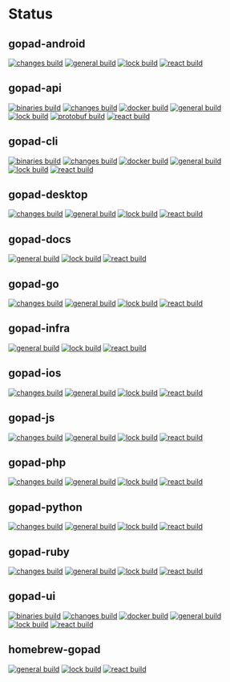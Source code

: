 # Status

## gopad-android
[![changes build](https://github.com/gopad/gopad-android/actions/workflows/changes.yml/badge.svg)](https://github.com/gopad/gopad-android/actions/workflows/changes.yml) [![general build](https://github.com/gopad/gopad-android/actions/workflows/general.yml/badge.svg)](https://github.com/gopad/gopad-android/actions/workflows/general.yml) [![lock build](https://github.com/gopad/gopad-android/actions/workflows/lock.yml/badge.svg)](https://github.com/gopad/gopad-android/actions/workflows/lock.yml) [![react build](https://github.com/gopad/gopad-android/actions/workflows/react.yml/badge.svg)](https://github.com/gopad/gopad-android/actions/workflows/react.yml)

## gopad-api
[![binaries build](https://github.com/gopad/gopad-api/actions/workflows/binaries.yml/badge.svg)](https://github.com/gopad/gopad-api/actions/workflows/binaries.yml) [![changes build](https://github.com/gopad/gopad-api/actions/workflows/changes.yml/badge.svg)](https://github.com/gopad/gopad-api/actions/workflows/changes.yml) [![docker build](https://github.com/gopad/gopad-api/actions/workflows/docker.yml/badge.svg)](https://github.com/gopad/gopad-api/actions/workflows/docker.yml) [![general build](https://github.com/gopad/gopad-api/actions/workflows/general.yml/badge.svg)](https://github.com/gopad/gopad-api/actions/workflows/general.yml) [![lock build](https://github.com/gopad/gopad-api/actions/workflows/lock.yml/badge.svg)](https://github.com/gopad/gopad-api/actions/workflows/lock.yml) [![protobuf build](https://github.com/gopad/gopad-api/actions/workflows/protobuf.yml/badge.svg)](https://github.com/gopad/gopad-api/actions/workflows/protobuf.yml) [![react build](https://github.com/gopad/gopad-api/actions/workflows/react.yml/badge.svg)](https://github.com/gopad/gopad-api/actions/workflows/react.yml)

## gopad-cli
[![binaries build](https://github.com/gopad/gopad-cli/actions/workflows/binaries.yml/badge.svg)](https://github.com/gopad/gopad-cli/actions/workflows/binaries.yml) [![changes build](https://github.com/gopad/gopad-cli/actions/workflows/changes.yml/badge.svg)](https://github.com/gopad/gopad-cli/actions/workflows/changes.yml) [![docker build](https://github.com/gopad/gopad-cli/actions/workflows/docker.yml/badge.svg)](https://github.com/gopad/gopad-cli/actions/workflows/docker.yml) [![general build](https://github.com/gopad/gopad-cli/actions/workflows/general.yml/badge.svg)](https://github.com/gopad/gopad-cli/actions/workflows/general.yml) [![lock build](https://github.com/gopad/gopad-cli/actions/workflows/lock.yml/badge.svg)](https://github.com/gopad/gopad-cli/actions/workflows/lock.yml) [![react build](https://github.com/gopad/gopad-cli/actions/workflows/react.yml/badge.svg)](https://github.com/gopad/gopad-cli/actions/workflows/react.yml)

## gopad-desktop
[![changes build](https://github.com/gopad/gopad-desktop/actions/workflows/changes.yml/badge.svg)](https://github.com/gopad/gopad-desktop/actions/workflows/changes.yml) [![general build](https://github.com/gopad/gopad-desktop/actions/workflows/general.yml/badge.svg)](https://github.com/gopad/gopad-desktop/actions/workflows/general.yml) [![lock build](https://github.com/gopad/gopad-desktop/actions/workflows/lock.yml/badge.svg)](https://github.com/gopad/gopad-desktop/actions/workflows/lock.yml) [![react build](https://github.com/gopad/gopad-desktop/actions/workflows/react.yml/badge.svg)](https://github.com/gopad/gopad-desktop/actions/workflows/react.yml)

## gopad-docs
[![general build](https://github.com/gopad/gopad-docs/actions/workflows/general.yml/badge.svg)](https://github.com/gopad/gopad-docs/actions/workflows/general.yml) [![lock build](https://github.com/gopad/gopad-docs/actions/workflows/lock.yml/badge.svg)](https://github.com/gopad/gopad-docs/actions/workflows/lock.yml) [![react build](https://github.com/gopad/gopad-docs/actions/workflows/react.yml/badge.svg)](https://github.com/gopad/gopad-docs/actions/workflows/react.yml)

## gopad-go
[![changes build](https://github.com/gopad/gopad-go/actions/workflows/changes.yml/badge.svg)](https://github.com/gopad/gopad-go/actions/workflows/changes.yml) [![general build](https://github.com/gopad/gopad-go/actions/workflows/general.yml/badge.svg)](https://github.com/gopad/gopad-go/actions/workflows/general.yml) [![lock build](https://github.com/gopad/gopad-go/actions/workflows/lock.yml/badge.svg)](https://github.com/gopad/gopad-go/actions/workflows/lock.yml) [![react build](https://github.com/gopad/gopad-go/actions/workflows/react.yml/badge.svg)](https://github.com/gopad/gopad-go/actions/workflows/react.yml)

## gopad-infra
[![general build](https://github.com/gopad/gopad-infra/actions/workflows/general.yml/badge.svg)](https://github.com/gopad/gopad-infra/actions/workflows/general.yml) [![lock build](https://github.com/gopad/gopad-infra/actions/workflows/lock.yml/badge.svg)](https://github.com/gopad/gopad-infra/actions/workflows/lock.yml) [![react build](https://github.com/gopad/gopad-infra/actions/workflows/react.yml/badge.svg)](https://github.com/gopad/gopad-infra/actions/workflows/react.yml)

## gopad-ios
[![changes build](https://github.com/gopad/gopad-ios/actions/workflows/changes.yml/badge.svg)](https://github.com/gopad/gopad-ios/actions/workflows/changes.yml) [![general build](https://github.com/gopad/gopad-ios/actions/workflows/general.yml/badge.svg)](https://github.com/gopad/gopad-ios/actions/workflows/general.yml) [![lock build](https://github.com/gopad/gopad-ios/actions/workflows/lock.yml/badge.svg)](https://github.com/gopad/gopad-ios/actions/workflows/lock.yml) [![react build](https://github.com/gopad/gopad-ios/actions/workflows/react.yml/badge.svg)](https://github.com/gopad/gopad-ios/actions/workflows/react.yml)

## gopad-js
[![changes build](https://github.com/gopad/gopad-js/actions/workflows/changes.yml/badge.svg)](https://github.com/gopad/gopad-js/actions/workflows/changes.yml) [![general build](https://github.com/gopad/gopad-js/actions/workflows/general.yml/badge.svg)](https://github.com/gopad/gopad-js/actions/workflows/general.yml) [![lock build](https://github.com/gopad/gopad-js/actions/workflows/lock.yml/badge.svg)](https://github.com/gopad/gopad-js/actions/workflows/lock.yml) [![react build](https://github.com/gopad/gopad-js/actions/workflows/react.yml/badge.svg)](https://github.com/gopad/gopad-js/actions/workflows/react.yml)

## gopad-php
[![changes build](https://github.com/gopad/gopad-php/actions/workflows/changes.yml/badge.svg)](https://github.com/gopad/gopad-php/actions/workflows/changes.yml) [![general build](https://github.com/gopad/gopad-php/actions/workflows/general.yml/badge.svg)](https://github.com/gopad/gopad-php/actions/workflows/general.yml) [![lock build](https://github.com/gopad/gopad-php/actions/workflows/lock.yml/badge.svg)](https://github.com/gopad/gopad-php/actions/workflows/lock.yml) [![react build](https://github.com/gopad/gopad-php/actions/workflows/react.yml/badge.svg)](https://github.com/gopad/gopad-php/actions/workflows/react.yml)

## gopad-python
[![changes build](https://github.com/gopad/gopad-python/actions/workflows/changes.yml/badge.svg)](https://github.com/gopad/gopad-python/actions/workflows/changes.yml) [![general build](https://github.com/gopad/gopad-python/actions/workflows/general.yml/badge.svg)](https://github.com/gopad/gopad-python/actions/workflows/general.yml) [![lock build](https://github.com/gopad/gopad-python/actions/workflows/lock.yml/badge.svg)](https://github.com/gopad/gopad-python/actions/workflows/lock.yml) [![react build](https://github.com/gopad/gopad-python/actions/workflows/react.yml/badge.svg)](https://github.com/gopad/gopad-python/actions/workflows/react.yml)

## gopad-ruby
[![changes build](https://github.com/gopad/gopad-ruby/actions/workflows/changes.yml/badge.svg)](https://github.com/gopad/gopad-ruby/actions/workflows/changes.yml) [![general build](https://github.com/gopad/gopad-ruby/actions/workflows/general.yml/badge.svg)](https://github.com/gopad/gopad-ruby/actions/workflows/general.yml) [![lock build](https://github.com/gopad/gopad-ruby/actions/workflows/lock.yml/badge.svg)](https://github.com/gopad/gopad-ruby/actions/workflows/lock.yml) [![react build](https://github.com/gopad/gopad-ruby/actions/workflows/react.yml/badge.svg)](https://github.com/gopad/gopad-ruby/actions/workflows/react.yml)

## gopad-ui
[![binaries build](https://github.com/gopad/gopad-ui/actions/workflows/binaries.yml/badge.svg)](https://github.com/gopad/gopad-ui/actions/workflows/binaries.yml) [![changes build](https://github.com/gopad/gopad-ui/actions/workflows/changes.yml/badge.svg)](https://github.com/gopad/gopad-ui/actions/workflows/changes.yml) [![docker build](https://github.com/gopad/gopad-ui/actions/workflows/docker.yml/badge.svg)](https://github.com/gopad/gopad-ui/actions/workflows/docker.yml) [![general build](https://github.com/gopad/gopad-ui/actions/workflows/general.yml/badge.svg)](https://github.com/gopad/gopad-ui/actions/workflows/general.yml) [![lock build](https://github.com/gopad/gopad-ui/actions/workflows/lock.yml/badge.svg)](https://github.com/gopad/gopad-ui/actions/workflows/lock.yml) [![react build](https://github.com/gopad/gopad-ui/actions/workflows/react.yml/badge.svg)](https://github.com/gopad/gopad-ui/actions/workflows/react.yml)

## homebrew-gopad
[![general build](https://github.com/gopad/homebrew-gopad/actions/workflows/general.yml/badge.svg)](https://github.com/gopad/homebrew-gopad/actions/workflows/general.yml) [![lock build](https://github.com/gopad/homebrew-gopad/actions/workflows/lock.yml/badge.svg)](https://github.com/gopad/homebrew-gopad/actions/workflows/lock.yml) [![react build](https://github.com/gopad/homebrew-gopad/actions/workflows/react.yml/badge.svg)](https://github.com/gopad/homebrew-gopad/actions/workflows/react.yml)
